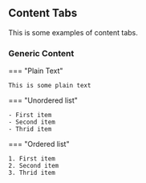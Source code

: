 ## Content Tabs

This is some examples of content tabs.

### Generic Content

=== "Plain Text"

    This is some plain text

=== "Unordered list"

    - First item
    - Second item
    - Thrid item

=== "Ordered list"

    1. First item
    2. Second item
    3. Thrid item